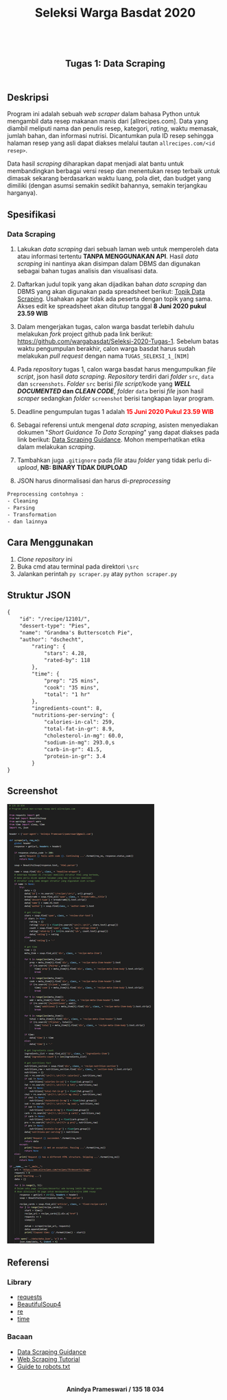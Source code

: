 <h1 align="center">
  <br>
  Seleksi Warga Basdat 2020
  <br>
  <br>
</h1>

<h2 align="center">
  <br>
  Tugas 1: Data Scraping
  <br>
  <br>
</h2>

## Deskripsi
Program ini adalah sebuah *web scraper* dalam bahasa Python untuk mengambil data resep makanan manis dari [allrecipes.com]. Data yang diambil meliputi nama dan penulis resep, kategori, *rating*, waktu memasak, jumlah bahan, dan informasi nutrisi. Dicantumkan pula ID resep sehingga halaman resep yang asli dapat diakses melalui tautan ```allrecipes.com/<id resep>```.

Data hasil *scraping* diharapkan dapat menjadi alat bantu untuk membandingkan berbagai versi resep dan menentukan resep terbaik untuk dimasak sekarang berdasarkan waktu luang, pola diet, dan budget yang dimiliki (dengan asumsi semakin sedikit bahannya, semakin terjangkau harganya).

## Spesifikasi

### Data Scraping

1. Lakukan _data scraping_ dari sebuah laman web untuk memperoleh data atau informasi tertentu __TANPA MENGGUNAKAN API__. Hasil _data scraping_ ini nantinya akan disimpan dalam DBMS dan digunakan sebagai bahan tugas analisis dan visualisasi data.

2. Daftarkan judul topik yang akan dijadikan bahan _data scraping_ dan DBMS yang akan digunakan pada spreadsheet berikut: [Topik Data Scraping](https://docs.google.com/spreadsheets/d/1TKpyye-ZuoW0npGzylXqvQng3zYm0EzfA9RHjfeFZBk/edit?usp=sharing). Usahakan agar tidak ada peserta dengan topik yang sama. Akses edit ke spreadsheet akan ditutup tanggal __8 Juni 2020 pukul 23.59 WIB__

3. Dalam mengerjakan tugas, calon warga basdat terlebih dahulu melakukan _fork_ project github pada link berikut: https://github.com/wargabasdat/Seleksi-2020-Tugas-1. Sebelum batas waktu pengumpulan berakhir, calon warga basdat harus sudah melakukan _pull request_ dengan nama ```TUGAS_SELEKSI_1_[NIM]```

4. Pada _repository_ tugas 1, calon warga basdat harus mengumpulkan _file script_, json hasil _data scraping_. _Repository_ terdiri dari _folder_ `src`, `data` dan `screenshots`. _Folder_ `src` berisi _file script_/kode yang __*WELL DOCUMENTED* dan *CLEAN CODE*__, _folder_ `data` berisi _file_ json hasil _scraper_ sedangkan _folder_ `screenshot` berisi tangkapan layar program.

5. Deadline pengumpulan tugas 1 adalah <span style="color:red">__15 Juni 2020 Pukul 23.59 WIB__</span>

6. Sebagai referensi untuk mengenal _data scraping_, asisten menyediakan dokumen "_Short Guidance To Data Scraping_" yang dapat diakses pada link berikut: [Data Scraping Guidance](http://bit.ly/DataScrapingGuidance). Mohon memperhatikan etika dalam melakukan _scraping_.

7. Tambahkan juga `.gitignore` pada _file_ atau _folder_ yang tidak perlu di-_upload_, __NB: BINARY TIDAK DIUPLOAD__

8. JSON harus dinormalisasi dan harus di-_preprocessing_
```
Preprocessing contohnya :
- Cleaning
- Parsing
- Transformation
- dan lainnya
```

## Cara Menggunakan
1. *Clone repository* ini
2. Buka cmd atau terminal pada direktori ```\src```
3. Jalankan perintah ```py scraper.py``` atay ```python scraper.py```

## Struktur JSON
```
{
    "id": "/recipe/12101/",
    "dessert-type": "Pies",
    "name": "Grandma's Butterscotch Pie",
    "author": "dschecht",
        "rating": {
            "stars": 4.28,
            "rated-by": 118
        },
        "time": {
            "prep": "25 mins",
            "cook": "35 mins",
            "total": "1 hr"
        },
        "ingredients-count": 8,
        "nutritions-per-serving": {
            "calories-in-cal": 259,
            "total-fat-in-gr": 8.9,
            "cholesterol-in-mg": 60.0,
            "sodium-in-mg": 293.0,s
            "carb-in-gr": 41.5,
            "protein-in-gr": 3.4
        }
}
```

## Screenshot
![Image of Code](https://github.com/anindyy/Seleksi-2020-Tugas-1/blob/master/screenshots/code.jpg?raw=true)

## Referensi
### Library
- [requests](https://pypi.org/project/requests/)
- [BeautifulSoup4](https://pypi.org/project/beautifulsoup4/)
- [re](https://docs.python.org/3/library/re.html)
- [time](https://docs.python.org/3/library/time.html)

### Bacaan
- [Data Scraping Guidance](bit.ly/DataScrapingGuidance)
- [Web Scraping Tutorial](https://www.dataquest.io/blog/web-scraping-beautifulsoup/)
- [Guide to robots.txt](https://varvy.com/robottxt.html)

<h4 align="center">
  <br>
  Anindya Prameswari / 135 18 034
</h4>